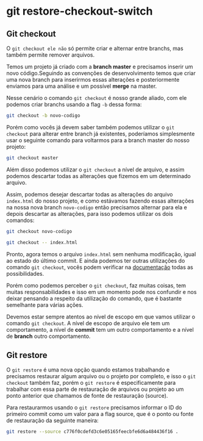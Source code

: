 # git restore-checkout-switch

## Git checkout

O `git checkout ele não` só permite criar e alternar entre branchs, mas também permite remover arquivos.

Temos um projeto já criado com a **branch master** e precisamos inserir um novo código.Seguindo as convenções de desenvolvimento temos que criar uma nova branch para inserirmos essas alterações e posteriormente enviamos para uma análise e um possível **merge** na master.

Nesse cenário o comando `git checkout` é nosso grande aliado, com ele podemos criar branchs usando a flag `-b` dessa forma:

```bash
git checkout -b novo-codigo
```

Porém como vocês já devem saber também podemos utilizar o `git checkout` para alterar entre branch já existentes, poderíamos simplesmente usar o seguinte comando para voltarmos para a branch master do nosso projeto:

```bash
git checkout master
```

Além disso podemos utilizar o `git checkout` a nível de arquivo, e assim podemos descartar todas as alterações que fizemos em um determinado arquivo.

Assim, podemos desejar descartar todas as alterações do arquivo `index.html` do nosso projeto, e como estávamos fazendo essas alterações na nossa nova branch `novo-codigo` então precisamos alternar para ela e depois descartar as alterações, para isso podemos utilizar os dois comandos:

```bash
git checkout novo-codigo

git checkout -- index.html
```

Pronto, agora temos o arquivo `index.html` sem nenhuma modificação, igual ao estado do último commit. E ainda podemos ter outras utilizações do comando `git checkout`, vocês podem verificar na [documentação](https://git-scm.com/docs/git-checkout) todas as possibilidades.

Porém como podemos perceber o `git checkout`, faz muitas coisas, tem muitas responsabilidades e isso em um momento pode nos confundir e nos deixar pensando a respeito da utilização do comando, que é bastante semelhante para várias ações.

Devemos estar sempre atentos ao nível de escopo em que vamos utilizar o comando `git checkout`. A nível de escopo de arquivo ele tem um comportamento, a nível de **commit** tem um outro comportamento e a nível de **branch** outro comportamento.

## Git restore

O `git restore` é uma nova opção quando estamos trabalhando e precisamos restaurar algum arquivo ou o projeto por completo, e isso o `git checkout` também faz, porém o `git restore` é especificamente para trabalhar com essa parte de restauração de arquivos ou projeto ao um ponto anterior que chamamos de fonte de restauração (source).

Para restaurarmos usando o `git restore` precisamos informar o ID do primeiro commit como um valor para a flag source, que é o ponto ou fonte de restauração da seguinte maneira:

```bash
git restore --source c776f0cdefd3c6e05165feecbfe6d6a484436f16 .
```
